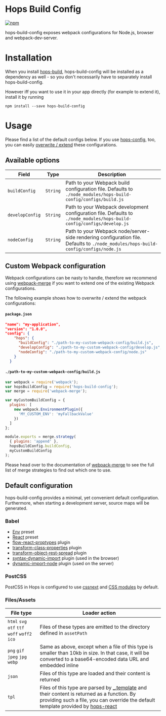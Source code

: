 # Hops Build Config

[![npm](https://img.shields.io/npm/v/hops-build-config.svg)](https://www.npmjs.com/package/hops-build-config)

hops-build-config exposes webpack configurations for Node.js, browser and webpack-dev-server.

# Installation
When you install [hops-build](https://github.com/xing/hops/tree/master/packages/build), hops-build-config will be installed as a dependency as well - so you don't necessarily have to separately install hops-build-config.

However iff you want to use it in your app directly (for example to extend it), install it by running

```
npm install --save hops-build-config
```

# Usage

Please find a list of the default configs below. If you use [hops-config](https://github.com/xing/hops/tree/master/packages/config), too, you can easily [overwrite / extend](#overwrite-configs-via-packagejson) these configurations.

## Available options
| Field | Type | Description |
|-------|------|-------------|
| `buildConfig` | `String` | Path to your Webpack build configuration file. Defaults to `./node_modules/hops-build-config/configs/build.js` |
| `developConfig` | `String` | Path to your Webpack development configuration file. Defaults to `./node_modules/hops-build-config/configs/develop.js` |
| `nodeConfig` | `String` | Path to your Webpack node/server-side rendering configuration file. Defaults to `./node_modules/hops-build-config/configs/node.js` |


## Custom Webpack configuration
Webpack configurations can be nasty to handle, therefore we recommend using [webpack-merge](https://www.npmjs.com/package/webpack-merge) if you want to extend one of the existing Webpack configurations.

The following example shows how to overwrite / extend the webpack configurations:

#### `package.json`
``` JSON
"name": "my-application",
"version": "1.0.0",
"config": {
    "hops": {
      "buildConfig": "./path-to-my-custom-webpack-config/build.js",
      "developConfig": "./path-to-my-custom-webpack-config/develop.js",
      "nodeConfig": "./path-to-my-custom-webpack-config/node.js"
    }
  }
```

#### `./path-to-my-custom-webpack-config/build.js`
```javascript
var webpack = require('webpack');
var hopsBuildConfig = require('hops-build-config');
var merge = require('webpack-merge');

var myCustomBuildConfig = {
  plugins: [
    new webpack.EnvironmentPlugin({
      'MY_CUSTOM_ENV': 'myFallbackValue'
    })
  ]
};

module.exports = merge.strategy(
  { plugins: 'append' },
  hopsBuildConfig.buildConfig,
  myCustomBuildConfig
);
```

Please head over to the documentation of [webpack-merge](https://www.npmjs.com/package/webpack-merge) to see the full list of merge strategies to find out which one to use.


## Default configuration

hops-build-config provides a minimal, yet convenient default configuration. Furthermore, when starting a development server, source maps will be generated.

### Babel
- [Env](http://babeljs.io/docs/plugins/preset-env/) preset
- [React](https://www.npmjs.com/package/babel-preset-react) preset
- [flow-react-proptypes](https://www.npmjs.com/package/babel-plugin-flow-react-proptypes) plugin
- [transform-class-properties](https://www.npmjs.com/package/babel-plugin-transform-class-properties) plugin
- [transform-object-rest-spread](https://www.npmjs.com/package/babel-plugin-transform-object-rest-spread) plugin
- [syntax-dynamic-import](https://www.npmjs.com/package/babel-plugin-syntax-dynamic-import) plugin (used in the browser)
- [dynamic-import-node](https://www.npmjs.com/package/babel-plugin-dynamic-import-node) plugin (used on the server)

### PostCSS

PostCSS in Hops is configured to use [cssnext](http://cssnext.io/) and [CSS modules](https://github.com/css-modules/css-modules) by default.

### Files/Assets

| File type | Loader action |
|-----------|---------------|
| `html` `svg` `otf` `ttf` `woff` `woff2` `ico` | Files of these types are emitted to the directory defined in `assetPath` |
| `png` `gif` `jpeg` `jpg` `webp` | Same as above, except when a file of this type is smaller than 10kb in size. In that case, it will be converted to a base64-encoded data URL and embedded inline |
| `json` | Files of this type are loaded and their content is returned |
| `tpl` | Files of this type are parsed by [_.template](https://lodash.com/docs/4.17.4#template) and their content is returned as a function. By providing such a file, you can override the default template provided by [hops-react](https://www.npmjs.com/package/hops-react) |
